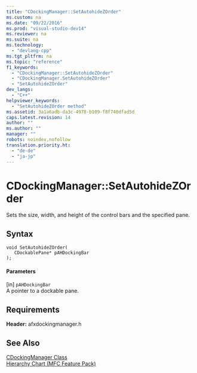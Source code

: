 ```yaml
---
title: "CDockingManager::SetAutohideZOrder"
ms.custom: na
ms.date: "09/22/2016"
ms.prod: "visual-studio-dev14"
ms.reviewer: na
ms.suite: na
ms.technology: 
  - "devlang-cpp"
ms.tgt_pltfrm: na
ms.topic: "reference"
f1_keywords: 
  - "CDockingManager::SetAutohideZOrder"
  - "CDockingManager.SetAutohideZOrder"
  - "SetAutohideZOrder"
dev_langs: 
  - "C++"
helpviewer_keywords: 
  - "SetAutohideZOrder method"
ms.assetid: 3a1a6adb-da3c-4978-b109-f8f740dfad5d
caps.latest.revision: 14
author: ""
ms.author: ""
manager: ""
robots: noindex,nofollow
translation.priority.ht: 
  - "de-de"
  - "ja-jp"
---
```

# CDockingManager::SetAutohideZOrder
Sets the size, width, and height of the control bars and the specified pane.  
  
## Syntax  
  
```  
void SetAutohideZOrder(  
   CDockablePane* pAHDockingBar  
);  
```  
  
#### Parameters  
 [in] `pAHDockingBar`  
 A pointer to a dockable pane.  
  
## Requirements  
 **Header:** afxdockingmanager.h  
  
## See Also  
 [CDockingManager Class](../vs140/cdockingmanager-class.md)   
 [Hierarchy Chart (MFC Feature Pack)](../vs140/hierarchy-chart.md)